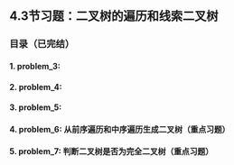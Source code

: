 ## 4.3节习题：二叉树的遍历和线索二叉树

### 目录（已完结）

#### 1. problem_3: 
#### 2. problem_4: 
#### 3. problem_5: 
#### 4. problem_6: 从前序遍历和中序遍历生成二叉树（重点习题）
#### 5. problem_7: 判断二叉树是否为完全二叉树（重点习题）

